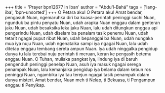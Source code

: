 +++
title = 'Prayer bpn12677 in Iban'
author = "Abdu'l-Bahá"
tags = ['lang-iba', 'bpn-unsorted']
+++
O Petara aku! O Petara aku! Amat bendar, pengasuh
Nuan, ngemaruhka diri ba kuasa-perintah peninggi suchi Nuan, ngunduk ba pintu penyatu Nuan, udah arapka Nuan enggau dalam genteran jaku Nuan, udah besaksika leka jaku Nuan, lalu udah ditungkun enggau api pengerindu Nuan, udah diselam ba penalam tasik penemu Nuan, udah tetarit ngagai puput ribut Nuan, udah bepanggai ba Nuan, udah nungaka mua iya nuju Nuan, udah ngenataika sampi iya ngagai Nuan, lalu udah ditetap enggau tembang sereta ampun Nuan. Iya udah ninggalka pengidup dunya tu lalu terebai nuju perintah ti meruan, keran ke pengasih betemu enggau Nuan.
O Tuhan, muliaka pangkat iya, lindung iya di baruh pengenduh peninggi penelap Nuan, asuh iya masuk ngagai serega penampak Nuan, lalu kemanjaika pengidup iya belama dalam kebun ros peninggi Nuan, ngambika iya tau terejun ngagai tasik penampak dalam dunya misteri.
Amat bendar, Nuan meh ti Nelap, ti Bekuasa, ti Pengampun enggau ti Penyikap.
